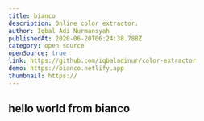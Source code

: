 ```yaml
---
title: bianco
description: Online color extractor.
author: Iqbal Adi Nurmansyah
publishedAt: 2020-06-20T06:24:38.788Z
category: open source
openSource: true
link: https://github.com/iqbaladinur/color-extractor
demo: https://bianco.netlify.app
thumbnail: https://
---
```


## hello world from bianco